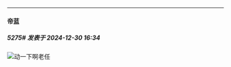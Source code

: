 ﻿
*****

####  帝蓝  
##### 5275#       发表于 2024-12-30 16:34

<img src="https://static.saraba1st.com/image/smiley/face2017/009.gif" referrerpolicy="no-referrer">动一下啊老任

